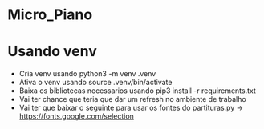 # Micro_Piano

# Usando venv
- Cria venv usando python3 -m venv .venv
- Ativa o venv usando source .venv/bin/activate
- Baixa os bibliotecas necessarios usando pip3 install -r requirements.txt
- Vai ter chance que teria que dar um refresh no ambiente de trabalho
- Vai ter que baixar o seguinte para usar os fontes do partituras.py -> https://fonts.google.com/selection